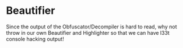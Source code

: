 ﻿# Beautifier
Since the output of the Obfuscator/Decompiler is hard to read, why not throw in our own Beautifier and Highlighter so  that we can have l33t console hacking output!
